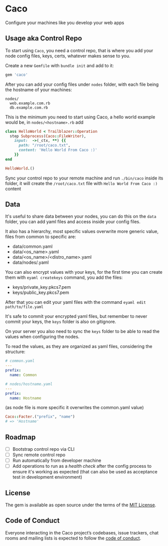 # Caco

Configure your machines like you develop your web apps

## Usage aka Control Repo

To start using `Caco`, you need a control repo, that is where you add your node config files, keys, certs, whatever makes sense to you.

Create a new `Gemfile` with `bundle init` and add to it:

```ruby
gem 'caco'
```

After you can add your config files under `nodes` folder, with each file being the hostname of your machines:

```
nodes/
  web.example.com.rb
  db.example.com.rb
```

This is the minimum you need to start using Caco, a hello world example would be, in `nodes/<hostname>.rb` add

```ruby
class HelloWorld < Trailblazer::Operation
  step Subprocess(Caco::FileWriter),
    input:  ->(_ctx, **) {{
      path: "/root/caco.txt",
      content: 'Hello World From Caco :)'
    }}
end

HelloWorld.()
```

Sync your control repo to your remote machine and run `./bin/caco` inside its folder, it will create the `/root/caco.txt` file with `Hello World From Caco :)` content

## Data

It's useful to share data between your nodes, you can do this on the `data` folder, you can add yaml files and access inside your config files.

It also has a hierarchy, most specific values overwrite more generic value, files from common to specific are:

- data/common.yaml
- data/<os_name>.yaml
- data/<os_name>/<distro_name>.yaml
- data/nodes/<hostname>.yaml

You can also encrypt values with your keys, for the first time you can create them with `eyaml createkeys` command, you add the files:

- keys/private_key.pkcs7.pem
- keys/public_key.pkcs7.pem

After that you can edit your yaml files with the command `eyaml edit path/to/file.yaml`

It's safe to commit your encrypted yaml files, but remember to never commit your keys, the `keys` folder is also on gitignore.

On your server you also need to sync the `keys` folder to be able to read the values when configuring the nodes.

To read the values, as they are organized as yaml files, considering the structure:

```yaml
# common.yaml
---
prefix:
  name: Common
```

```yaml
# nodes/hostname.yaml
---
prefix:
  name: Hostname
```

(as node file is more specific it overwrites the common.yaml value)

```ruby
Caco::Facter.("prefix", "name")
# => 'Hostname'
```

## Roadmap

- [ ] Bootstrap control repo via CLI
- [ ] Sync remote control repo
- [ ] Run automatically from developer machine
- [ ] Add operations to run as a _health check_ after the config process to ensure it's working as expected (that can also be used as acceptance test in development environment)

## License

The gem is available as open source under the terms of the [MIT License](https://opensource.org/licenses/MIT).

## Code of Conduct

Everyone interacting in the Caco project’s codebases, issue trackers, chat rooms and mailing lists is expected to follow the [code of conduct](https://github.com/fernandes/caco/blob/master/CODE_OF_CONDUCT.md).
